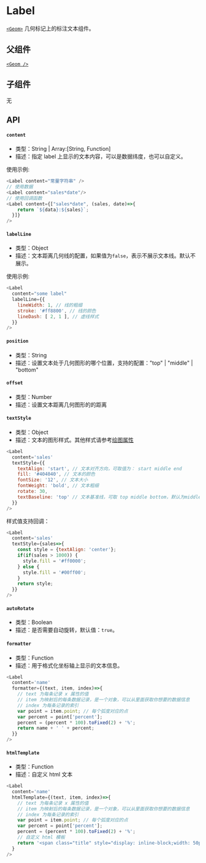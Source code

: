 
# Label

[`<Geom>`](geom) 几何标记上的标注文本组件。

## 父组件
[`<Geom />`](geom)

## 子组件
无

## API
#### `content`
* 类型：String | Array:[String, Function]
* 描述：指定 label 上显示的文本内容，可以是数据纬度，也可以自定义。

使用示例:
```js
<Label content="常量字符串" />
// 使用数据
<Label content="sales*date"/>
// 使用回调函数
<Label content={["sales*date", (sales, date)=>{
    return `${data}:${sales}`;
  }]}
/>
```

#### `labelLine`
* 类型：Object
* 描述：文本距离几何线的配置，如果值为`false`，表示不展示文本线。默认不展示。

使用示例:
```js
<Label
  content="some label"
  labelLine={{
    lineWidth: 1, // 线的粗细
    stroke: '#ff8800', // 线的颜色
    lineDash: [ 2, 1 ], // 虚线样式
  }}
/>
```

#### `position`
* 类型：String
* 描述：设置文本处于几何图形的哪个位置，支持的配置："top" | "middle" | "bottom"

#### `offset`
* 类型：Number
* 描述：设置文本距离几何图形的的距离

#### `textStyle`
* 类型：Object
* 描述：文本的图形样式。其他样式请参考[绘图属性](./graphic)
```js
<Label
  content='sales'
  textStyle={{
    textAlign: 'start', // 文本对齐方向，可取值为： start middle end
    fill: '#404040', // 文本的颜色
    fontSize: '12', // 文本大小
    fontWeight: 'bold', // 文本粗细
    rotate: 30,
    textBaseline: 'top' // 文本基准线，可取 top middle bottom，默认为middle
  }}
/>
```

样式值支持回调：
```js
<Label
  content='sales'
  textStyle={sales=>{
    const style = {textAlign: 'center'};
    if(if(sales > 1000)) {
      style.fill = '#ff0000';
    } else {
      style.fill = '#00ff00';
    }
    return style;
  }}
/>
```

#### `autoRotate`
* 类型：Boolean
* 描述：是否需要自动旋转，默认值：`true`。

#### `formatter`
* 类型：Function
* 描述：用于格式化坐标轴上显示的文本信息。
```js
<Label
  content='name'
  formatter={(text, item, index)=>{
    // text 为每条记录 x 属性的值
    // item 为映射后的每条数据记录，是一个对象，可以从里面获取你想要的数据信息
    // index 为每条记录的索引
	var point = item.point; // 每个弧度对应的点
	var percent = point['percent'];
	percent = (percent * 100).toFixed(2) + '%';
	return name + ' ' + percent;
  }}
/>
```

#### `htmlTemplate`
* 类型：Function
* 描述：自定义 html 文本
```js
<Label
  content='name'
  htmlTemplate={(text, item, index)=>{
    // text 为每条记录 x 属性的值
    // item 为映射后的每条数据记录，是一个对象，可以从里面获取你想要的数据信息
    // index 为每条记录的索引
	var point = item.point; // 每个弧度对应的点
	var percent = point['percent'];
	percent = (percent * 100).toFixed(2) + '%';
	// 自定义 html 模板
	return '<span class="title" style="display: inline-block;width: 50px;">' + text + '</span><br><span style="color:' + point.color + '">' + percent + '</span>';
  }
/>
```
